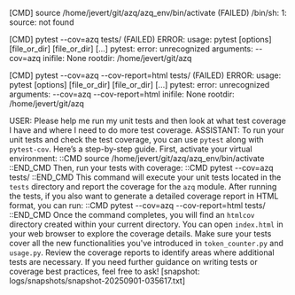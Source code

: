 
[CMD] source /home/jevert/git/azq/azq_env/bin/activate (FAILED)
/bin/sh: 1: source: not found

[CMD] pytest --cov=azq tests/ (FAILED)
ERROR: usage: pytest [options] [file_or_dir] [file_or_dir] [...]
pytest: error: unrecognized arguments: --cov=azq
  inifile: None
  rootdir: /home/jevert/git/azq


[CMD] pytest --cov=azq --cov-report=html tests/ (FAILED)
ERROR: usage: pytest [options] [file_or_dir] [file_or_dir] [...]
pytest: error: unrecognized arguments: --cov=azq --cov-report=html
  inifile: None
  rootdir: /home/jevert/git/azq

USER: Please help me run my unit tests and then look at what test coverage I have and where I need to do more test coverage.
ASSISTANT: To run your unit tests and check the test coverage, you can use `pytest` along with `pytest-cov`. Here’s a step-by-step guide.  First, activate your virtual environment:  ::CMD source /home/jevert/git/azq/azq_env/bin/activate ::END_CMD  Then, run your tests with coverage:  ::CMD pytest --cov=azq tests/ ::END_CMD  This command will execute your unit tests located in the `tests` directory and report the coverage for the `azq` module.  After running the tests, if you also want to generate a detailed coverage report in HTML format, you can run:  ::CMD pytest --cov=azq --cov-report=html tests/ ::END_CMD  Once the command completes, you will find an `htmlcov` directory created within your current directory. You can open `index.html` in your web browser to explore the coverage details.  Make sure your tests cover all the new functionalities you've introduced in `token_counter.py` and `usage.py`. Review the coverage reports to identify areas where additional tests are necessary.  If you need further guidance on writing tests or coverage best practices, feel free to ask!
[snapshot: logs/snapshots/snapshot-20250901-035617.txt]
